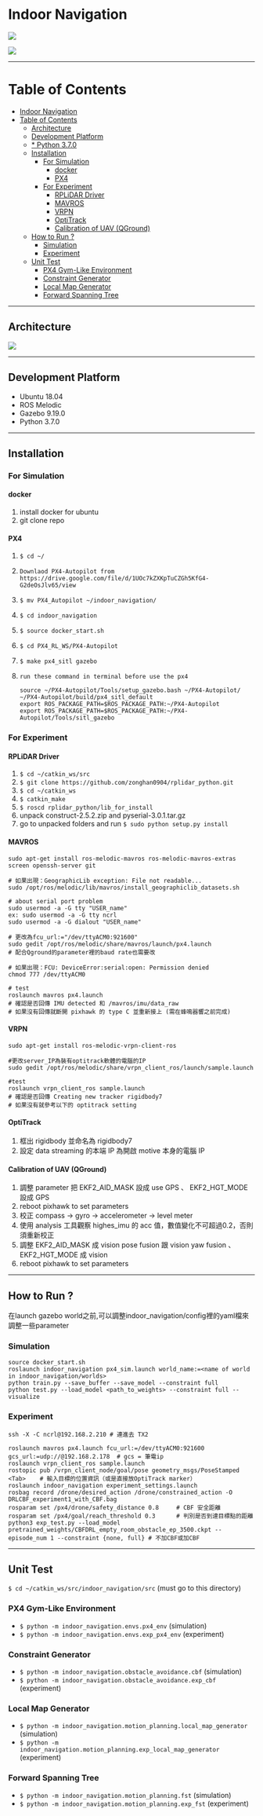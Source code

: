 # Indoor Navigation

![](https://user-images.githubusercontent.com/40656204/155317580-c9717d80-c594-4ad7-b250-aac24fb23abd.gif)

![](https://user-images.githubusercontent.com/40656204/139214160-2353717e-466e-46fb-a1d6-18caa950e6bd.gif)

---

# Table of Contents
- [Indoor Navigation](#indoor-navigation)
- [Table of Contents](#table-of-contents)
  - [Architecture <a name="architecture"></a>](#architecture-)
  - [Development Platform <a name="platform"></a>](#development-platform-)
  - [* Python 3.7.0](#-python-370)
  - [Installation <a name="installation"></a>](#installation-)
    - [For Simulation <a name="simulationinstall"></a>](#for-simulation-)
      - [docker <a name="simpx4install"></a>](#docker-)
      - [PX4 <a name="simpx4install"></a>](#px4-)
    - [For Experiment <a name="experimentinstall"></a>](#for-experiment-)
      - [RPLiDAR Driver <a name="exprplidarinstall"></a>](#rplidar-driver-)
      - [MAVROS <a name="expmavrosinstall"></a>](#mavros-)
      - [VRPN <a name="expvrpninstall"></a>](#vrpn-)
      - [OptiTrack <a name="expoptitrackinstall"></a>](#optitrack-)
      - [Calibration of UAV (QGround) <a name="expcalibrationinstall"></a>](#calibration-of-uav-qground-)
  - [How to Run ? <a name="howtorun"></a>](#how-to-run--)
    - [Simulation <a name="runsimulation"></a>](#simulation-)
    - [Experiment <a name="runexperiment"></a>](#experiment-)
  - [Unit Test <a name="unittest"></a>](#unit-test-)
    - [PX4 Gym-Like Environment <a name="px4gym"></a>](#px4-gym-like-environment-)
    - [Constraint Generator <a name="constraintgenerator"></a>](#constraint-generator-)
    - [Local Map Generator <a name="localgenerator"></a>](#local-map-generator-)
    - [Forward Spanning Tree <a name="fst"></a>](#forward-spanning-tree-)

---

## Architecture <a name="architecture"></a>
![](https://user-images.githubusercontent.com/40656204/174959017-14469587-adcb-401f-ab1e-76797b25b34e.png)

---

## Development Platform <a name="platform"></a>
* Ubuntu 18.04
* ROS Melodic
* Gazebo 9.19.0
* Python 3.7.0
---

## Installation <a name="installation"></a>
### For Simulation <a name="simulationinstall"></a>
#### docker <a name="simpx4install"></a>
1. install docker for ubuntu
2. git clone repo

#### PX4 <a name="simpx4install"></a>
1. `$ cd ~/`
2. `Downlaod PX4-Autopilot from 
https://drive.google.com/file/d/1UOc7kZXKpTuCZGh5KfG4-G2deOsJlv65/view`
3. `$ mv PX4_Autopilot ~/indoor_navigation/`
4. `$ cd indoor_navigation`
5. `$ source docker_start.sh`
6. `$ cd PX4_RL_WS/PX4-Autopilot`

7.  `$ make px4_sitl gazebo`
8.  `run these command in terminal before use the px4`
    ```shell
    source ~/PX4-Autopilot/Tools/setup_gazebo.bash ~/PX4-Autopilot/ ~/PX4-Autopilot/build/px4_sitl_default
    export ROS_PACKAGE_PATH=$ROS_PACKAGE_PATH:~/PX4-Autopilot
    export ROS_PACKAGE_PATH=$ROS_PACKAGE_PATH:~/PX4-Autopilot/Tools/sitl_gazebo
    ```


### For Experiment <a name="experimentinstall"></a>
#### RPLiDAR Driver <a name="exprplidarinstall"></a>
1. `$ cd ~/catkin_ws/src`
2. `$ git clone https://github.com/zonghan0904/rplidar_python.git`
3. `$ cd ~/catkin_ws`
4. `$ catkin_make`
5. `$ roscd rplidar_python/lib_for_install`
6. unpack construct-2.5.2.zip and pyserial-3.0.1.tar.gz
7. go to unpacked folders and run `$ sudo python setup.py install`

#### MAVROS <a name="expmavrosinstall"></a>
```
sudo apt-get install ros-melodic-mavros ros-melodic-mavros-extras screen openssh-server git

# 如果出現：GeographicLib exception: File not readable...
sudo /opt/ros/melodic/lib/mavros/install_geographiclib_datasets.sh

# about serial port problem
sudo usermod -a -G tty "USER_name"
ex: sudo usermod -a -G tty ncrl
sudo usermod -a -G dialout "USER_name"

# 更改為fcu_url:="/dev/ttyACM0:921600"
sudo gedit /opt/ros/melodic/share/mavros/launch/px4.launch
# 配合Qground的parameter裡的baud rate也需要改

# 如果出現：FCU: DeviceError:serial:open: Permission denied
chmod 777 /dev/ttyACM0

# test
roslaunch mavros px4.launch
# 確認是否回傳 IMU detected 和 /mavros/imu/data_raw
# 如果沒有回傳就斷開 pixhawk 的 type C 並重新接上 (需在蜂鳴器響之前完成)
```

#### VRPN <a name="expvrpninstall"></a>
```
sudo apt-get install ros-melodic-vrpn-client-ros

#更改server_IP為裝有optitrack軟體的電腦的IP
sudo gedit /opt/ros/melodic/share/vrpn_client_ros/launch/sample.launch

#test
roslaunch vrpn_client_ros sample.launch
# 確認是否回傳 Creating new tracker rigidbody7
# 如果沒有就參考以下的 optitrack setting
```

#### OptiTrack <a name="expoptitrackinstall"></a>
1. 框出 rigidbody 並命名為 rigidbody7
2. 設定 data streaming 的本端 IP 為開啟 motive 本身的電腦 IP

#### Calibration of UAV (QGround) <a name="expcalibrationinstall"></a>
1. 調整 parameter 把 EKF2_AID_MASK 設成 use GPS 、 EKF2_HGT_MODE 設成 GPS
2. reboot pixhawk to set parameters
3. 校正 compass -> gyro -> accelerometer -> level meter
4. 使用 analysis 工具觀察 highes_imu 的 acc 值，數值變化不可超過0.2，否則須重新校正
6. 調整 EKF2_AID_MASK 成 vision pose fusion 跟 vision yaw fusion 、 EKF2_HGT_MODE 成 vision
7. reboot pixhawk to set parameters

---

## How to Run ? <a name="howtorun"></a>
在launch gazebo world之前,可以調整indoor_navigation/config裡的yaml檔來調整一些parameter

### Simulation <a name="runsimulation"></a>
```
source docker_start.sh
roslaunch indoor_navigation px4_sim.launch world_name:=<name of world in indoor_navigation/worlds>
python train.py --save_buffer --save_model --constraint full
python test.py --load_model <path_to_weights> --constraint full --visualize
```

### Experiment <a name="runexperiment"></a>
```
ssh -X -C ncrl@192.168.2.210 # 連進去 TX2

roslaunch mavros px4.launch fcu_url:=/dev/ttyACM0:921600 gcs_url:=udp://@192.168.2.178  # gcs = 筆電ip
roslaunch vrpn_client_ros sample.launch
rostopic pub /vrpn_client_node/goal/pose geometry_msgs/PoseStamped <Tab>    # 輸入目標的位置資訊（或是直接放OptiTrack marker）
roslaunch indoor_navigation experiment_settings.launch
rosbag record /drone/desired_action /drone/constrained_action -O DRLCBF_experiment1_with_CBF.bag
rosparam set /px4/drone/safety_distance 0.8     # CBF 安全距離
rosparam set /px4/goal/reach_threshold 0.3      # 判別是否到達目標點的距離
python3 exp_test.py --load_model pretrained_weights/CBFDRL_empty_room_obstacle_ep_3500.ckpt --episode_num 1 --constraint {none, full} # 不加CBF或加CBF
```

---

## Unit Test <a name="unittest"></a>
`$ cd ~/catkin_ws/src/indoor_navigation/src` (must go to this directory)

### PX4 Gym-Like Environment <a name="px4gym"></a>
* `$ python -m indoor_navigation.envs.px4_env` (simulation)
* `$ python -m indoor_navigation.envs.exp_px4_env` (experiment)

### Constraint Generator <a name="constraintgenerator"></a>
* `$ python -m indoor_navigation.obstacle_avoidance.cbf` (simulation)
* `$ python -m indoor_navigation.obstacle_avoidance.exp_cbf` (experiment)

### Local Map Generator <a name="localgenerator"></a>
* `$ python -m indoor_navigation.motion_planning.local_map_generator` (simulation)
* `$ python -m indoor_navigation.motion_planning.exp_local_map_generator` (experiment)

### Forward Spanning Tree <a name="fst"></a>
* `$ python -m indoor_navigation.motion_planning.fst` (simulation)
* `$ python -m indoor_navigation.motion_planning.exp_fst` (experiment)

